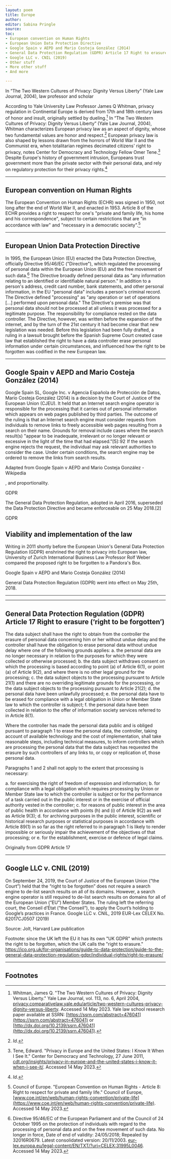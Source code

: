 ```yaml
---
layout: poem
title: Europe
author:
editor: Sabina Pringle
source:
toc:
- European convention on Human Rights
- European Union Data Protection Directive
- Google Spain v AEPD and Mario Costeja González (2014)
- General Data Protection Regulation (GDPR) Article 17 Right to erasure (‘right to be forgotten’)
- Google LLC v. CNIL (2019)
- Other stuff
- More other stuff
- And more

---
```


In “The Two Western Cultures of Privacy: Dignity Versus Liberty” (Yale Law Journal, 2004), law professor and scholar

According to Yale University Law Professor James Q Whitman, privacy regulation in Continental Europe is derived from 17th and 18th century laws of honor and insult, originally settled by dueling.[^1] In “The Two Western Cultures of Privacy: Dignity Versus Liberty” (Yale Law Journal, 2004), Whitman characterizes European privacy law as an aspect of dignity, whose two fundamental values are honor and respect.[^2] European privacy law is also shaped by lessons drawn from the horrors of World War II and the Communist era, when totalitarian regimes decimated citizens' right to privacy, notes Center for Democracy and Technology Fellow Omer Tene.[^3] Despite Europe's history of government intrusion, Europeans trust government more than the private sector with their personal data, and rely on regulatory protection for their privacy rights.[^4]

[^1]:Whitman, James Q. "The Two Western Cultures of Privacy: Dignity Versus Liberty." Yale Law Journal, vol. 113, no. 6, April 2004, [privacy.comparativelaw.yale.edu/article/two-western-cultures-privacy-dignity-versus-liberty](https://papers.ssrn.com/sol3/papers.cfm?abstract_id=476041). Accessed 14 May 2023. Yale law school research paper available at SSRN: [https://ssrn.com/abstract=476041](https://ssrn.com/abstract=476041) or [http://dx.doi.org/10.2139/ssrn.476041](http://dx.doi.org/10.2139/ssrn.476041).

[^2]:*Id.*

[^3]:Tene, Edward. "Privacy in Europe and the United States: I Know It When I See It." Center for Democracy and Technology, 27 June 2011, [cdt.org/insights/privacy-in-europe-and-the-united-states-i-know-it-when-i-see-it/](https://cdt.org/insights/privacy-in-europe-and-the-united-states-i-know-it-when-i-see-it/). Accessed 14 May 2023.

[^4]:*Id.*

---

## **European convention on Human Rights**

The European Convention on Human Rights (ECHR) was signed in 1950, not long after the end of World War II, and enacted in 1953. Article 8 of the ECHR provides a right to respect for one's "private and family life, his home and his correspondence", subject to certain restrictions that are "in accordance with law" and "necessary in a democratic society".[^5]

[^5]:Council of Europe. "European Convention on Human Rights - Article 8: Right to respect for private and family life." Council of Europe, [www.coe.int/en/web/human-rights-convention/private-life](https://www.coe.int/en/web/human-rights-convention/private-life). Accessed 14 May 2023.

---

## **European Union Data Protection Directive**

In 1995, the European Union (EU) enacted the Data Protection Directive, officially Directive 95/46/EC ("Directive"), which regulated the processing of personal data within the European Union (EU) and the free movement of such data.[^6] The Directive broadly defined personal data as "any information relating to an identified or identifiable natural person." In addition to a person's address, credit card number, bank statements, and other personal information, in the EU "personal data" includes a person's criminal record. The Directive defined "processing" as "any operation or set of operations [...] performed upon personal data." The Directive's premise was that personal data should not be processed at all unless it was processed for a legitimate purpose. The responsibility for compliance rested on the data controller. The Directive, however, was written before the expansion of the internet, and by the turn of the 21st century it had become clear that new legislation was needed. Before this legislation had been fully drafted, a ruling in a lawsuit brought before the Spanish Supreme Court created case law that established the right to have a data controller erase personal information under certain circumstances, and influenced how the right to be forgotten was codified in the new European law.

[^6]:Directive 95/46/EC of the European Parliament and of the Council of 24 October 1995 on the protection of individuals with regard to the processing of personal data and on the free movement of such data. No longer in force, Date of end of validity: 24/05/2018; Repealed by 32016R0679. Latest consolidated version: 20/11/2003. [eur-lex.europa.eu/legal-content/EN/TXT/?uri=CELEX:31995L0046](https://eur-lex.europa.eu/legal-content/EN/TXT/?uri=CELEX:31995L0046). Accessed 14 May 2023.

---
## **Google Spain v AEPD and Mario Costeja González (2014)**

Google Spain SL, Google Inc. v Agencia Española de Protección de Datos, Mario Costeja González (2014) is a decision by the Court of Justice of the European Union (CJEU). It held that an Internet search engine operator is responsible for the processing that it carries out of personal information which appears on web pages published by third parties. The outcome of the ruling is that an Internet search engine must consider requests from individuals to remove links to freely accessible web pages resulting from a search on their name. Grounds for removal include cases where the search result(s) "appear to be inadequate, irrelevant or no longer relevant or excessive in the light of the time that had elapsed."[5]: 92  If the search engine rejects the request, the individual may ask relevant authorities to consider the case. Under certain conditions, the search engine may be ordered to remove the links from search results.

Adapted from Google Spain v AEPD and Mario Costeja González - Wikipedia

, and proportionality.

GDPR

The General Data Protection Regulation, adopted in April 2016, superseded the Data Protection Directive and became enforceable on 25 May 2018.[2]

GDPR


## Viability and implementation of the law

Writing in 2011 shortly before the European Union's General Data Protection Regulation (GDPR) enshrined the right to privacy into European law, University of Zurich International Business Law Professor Rolf Weber compared the proposed right to be forgotten to a Pandora's Box.

[^7]:Weber, Rolf H. "The right to be forgotten: More than a Pandora's Box?" JIPITECH 120, 2011. [https://www.jipitec.eu/issues/jipitec-2-2-2011/3084/jipitec%202%20-%20a%20-%20weber.pdf](https://www.jipitec.eu/issues/jipitec-2-2-2011/3084/jipitec%202%20-%20a%20-%20weber.pdf)

Google Spain v AEPD and Mario Costeja González (2014)

General Data Protection Regulation (GDPR) went into effect on May 25th, 2018.

---



---

## **General Data Protection Regulation (GDPR) Article 17 Right to erasure (‘right to be forgotten’)**

The data subject shall have the right to obtain from the controller the erasure of personal data concerning him or her without undue delay and the controller shall have the obligation to erase personal data without undue delay where one of the following grounds applies: a. the personal data are no longer necessary in relation to the purposes for which they were collected or otherwise processed; b. the data subject withdraws consent on which the processing is based according to point (a) of Article 6(1), or point (a) of Article 9(2), and where there is no other legal ground for the processing; c. the data subject objects to the processing pursuant to Article 21(1) and there are no overriding legitimate grounds for the processing, or the data subject objects to the processing pursuant to Article 21(2); d. the personal data have been unlawfully processed; e. the personal data have to be erased for compliance with a legal obligation in Union or Member State law to which the controller is subject; f. the personal data have been collected in relation to the offer of information society services referred to in Article 8(1).

Where the controller has made the personal data public and is obliged pursuant to paragraph 1 to erase the personal data, the controller, taking account of available technology and the cost of implementation, shall take reasonable steps, including technical measures, to inform controllers which are processing the personal data that the data subject has requested the erasure by such controllers of any links to, or copy or replication of, those personal data.

Paragraphs 1 and 2 shall not apply to the extent that processing is necessary:

a. for exercising the right of freedom of expression and information; b. for compliance with a legal obligation which requires processing by Union or Member State law to which the controller is subject or for the performance of a task carried out in the public interest or in the exercise of official authority vested in the controller; c. for reasons of public interest in the area of public health in accordance with points (h) and (i) of Article 9(2) as well as Article 9(3); d. for archiving purposes in the public interest, scientific or historical research purposes or statistical purposes in accordance with Article 89(1) in so far as the right referred to in paragraph 1 is likely to render impossible or seriously impair the achievement of the objectives of that processing; or e. for the establishment, exercise or defence of legal claims.

Originally from GDPR Article 17

---

## **Google LLC v. CNIL (2019)**

On September 24, 2019, the Court of Justice of the European Union (“the Court”) held that the “right to be forgotten” does not require a search engine to de-list search results on all of its domains. However, a search engine operator is still required to de-list search results on domains for all of the European Union (“EU”) Member States. The ruling left the referring court, the Conseil d’État (“the Conseil”), to apply the Court’s holding to Google’s practices in France. Google LLC v. CNIL, 2019 EUR-Lex CELEX No. 62017CJ0507 (2019)

Source: Jolt, Harvard Law publication

Footnote: since the UK left the EU it has its own "UK GDPR" which protects the right to be forgotten, which the UK calls the "right to erasure." https://ico.org.uk/for-organisations/guide-to-data-protection/guide-to-the-general-data-protection-regulation-gdpr/individual-rights/right-to-erasure/

---

## Footnotes
